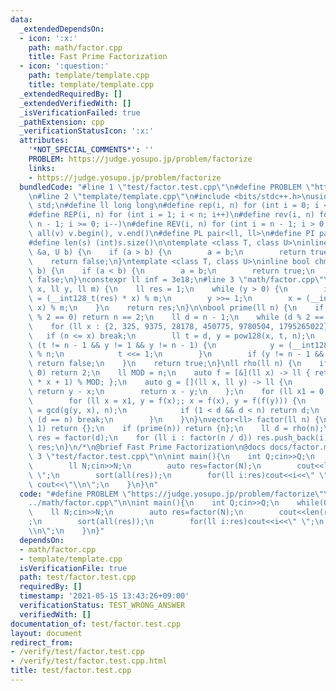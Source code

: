 ```yaml
---
data:
  _extendedDependsOn:
  - icon: ':x:'
    path: math/factor.cpp
    title: Fast Prime Factorization
  - icon: ':question:'
    path: template/template.cpp
    title: template/template.cpp
  _extendedRequiredBy: []
  _extendedVerifiedWith: []
  _isVerificationFailed: true
  _pathExtension: cpp
  _verificationStatusIcon: ':x:'
  attributes:
    '*NOT_SPECIAL_COMMENTS*': ''
    PROBLEM: https://judge.yosupo.jp/problem/factorize
    links:
    - https://judge.yosupo.jp/problem/factorize
  bundledCode: "#line 1 \"test/factor.test.cpp\"\n#define PROBLEM \"https://judge.yosupo.jp/problem/factorize\"\
    \n#line 2 \"template/template.cpp\"\n#include <bits/stdc++.h>\nusing namespace\
    \ std;\n#define ll long long\n#define rep(i, n) for (int i = 0; i < n; i++)\n\
    #define REP(i, n) for (int i = 1; i < n; i++)\n#define rev(i, n) for (int i =\
    \ n - 1; i >= 0; i--)\n#define REV(i, n) for (int i = n - 1; i > 0; i--)\n#define\
    \ all(v) v.begin(), v.end()\n#define PL pair<ll, ll>\n#define PI pair<int,int>\n\
    #define len(s) (int)s.size()\n\ntemplate <class T, class U>\ninline bool chmin(T\
    \ &a, U b) {\n    if (a > b) {\n        a = b;\n        return true;\n    }\n\
    \    return false;\n}\ntemplate <class T, class U>\ninline bool chmax(T &a, U\
    \ b) {\n    if (a < b) {\n        a = b;\n        return true;\n    }\n    return\
    \ false;\n}\nconstexpr ll inf = 3e18;\n#line 3 \"math/factor.cpp\"\n\nll pow128(ll\
    \ x, ll y, ll m) {\n    ll res = 1;\n    while (y > 0) {\n        if (y & 1) res\
    \ = (__int128_t(res) * x) % m;\n        y >>= 1;\n        x = (__int128_t(x) *\
    \ x) % m;\n    }\n    return res;\n}\n\nbool prime(ll n) {\n    if (n < 2 || n\
    \ % 2 == 0) return n == 2;\n    ll d = n - 1;\n    while (d % 2 == 0) d >>= 1;\n\
    \    for (ll x : {2, 325, 9375, 28178, 450775, 9780504, 1795265022}) {\n     \
    \   if (n <= x) break;\n        ll t = d, y = pow128(x, t, n);\n        while\
    \ (t != n - 1 && y != 1 && y != n - 1) {\n            y = (__int128_t(y) * y)\
    \ % n;\n            t <<= 1;\n        }\n        if (y != n - 1 && t % 2 == 0)\
    \ return false;\n    }\n    return true;\n}\nll rho(ll n) {\n    if (n % 2 ==\
    \ 0) return 2;\n    ll MOD = n;\n    auto f = [&](ll x) -> ll { return ((__int128_t)x\
    \ * x + 1) % MOD; };\n    auto g = [](ll x, ll y) -> ll {\n        if (x < y)\
    \ return y - x;\n        return x - y;\n    };\n    for (ll x1 = 0;; x1++) {\n\
    \        for (ll x = x1, y = f(x);; x = f(x), y = f(f(y))) {\n            ll d\
    \ = gcd(g(y, x), n);\n            if (1 < d && d < n) return d;\n            if\
    \ (d == n) break;\n        }\n    }\n}\nvector<ll> factor(ll n) {\n    if (n ==\
    \ 1) return {};\n    if (prime(n)) return {n};\n    ll d = rho(n);\n    vector<ll>\
    \ res = factor(d);\n    for (ll i : factor(n / d)) res.push_back(i);\n    return\
    \ res;\n}\n/*\n@brief Fast Prime Factorization\n@docs docs/factor.md\n*/\n#line\
    \ 3 \"test/factor.test.cpp\"\n\nint main(){\n    int Q;cin>>Q;\n    while(Q--){\n\
    \        ll N;cin>>N;\n        auto res=factor(N);\n        cout<<len(res)<<\"\
    \ \";\n        sort(all(res));\n        for(ll i:res)cout<<i<<\" \";\n       \
    \ cout<<\"\\n\";\n    }\n}\n"
  code: "#define PROBLEM \"https://judge.yosupo.jp/problem/factorize\"\n#include \"\
    ../math/factor.cpp\"\n\nint main(){\n    int Q;cin>>Q;\n    while(Q--){\n    \
    \    ll N;cin>>N;\n        auto res=factor(N);\n        cout<<len(res)<<\" \"\
    ;\n        sort(all(res));\n        for(ll i:res)cout<<i<<\" \";\n        cout<<\"\
    \\n\";\n    }\n}"
  dependsOn:
  - math/factor.cpp
  - template/template.cpp
  isVerificationFile: true
  path: test/factor.test.cpp
  requiredBy: []
  timestamp: '2021-05-15 13:43:26+09:00'
  verificationStatus: TEST_WRONG_ANSWER
  verifiedWith: []
documentation_of: test/factor.test.cpp
layout: document
redirect_from:
- /verify/test/factor.test.cpp
- /verify/test/factor.test.cpp.html
title: test/factor.test.cpp
---
```

